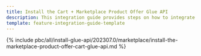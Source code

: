 ```yaml
---
title: Install the Cart + Marketplace Product Offer Glue API
description: This integration guide provides steps on how to integrate the Marketplace Product Offer + Cart Glue API feature into a Spryker project.
template: feature-integration-guide-template
---
```


{% include pbc/all/install-glue-api/202307.0/marketplace/install-the-marketplace-product-offer-cart-glue-api.md %} <!-- To edit, see /_includes/pbc/all/install-glue-api/202307.0/marketplace/install-the-marketplace-product-offer-cart-glue-api.md -->
